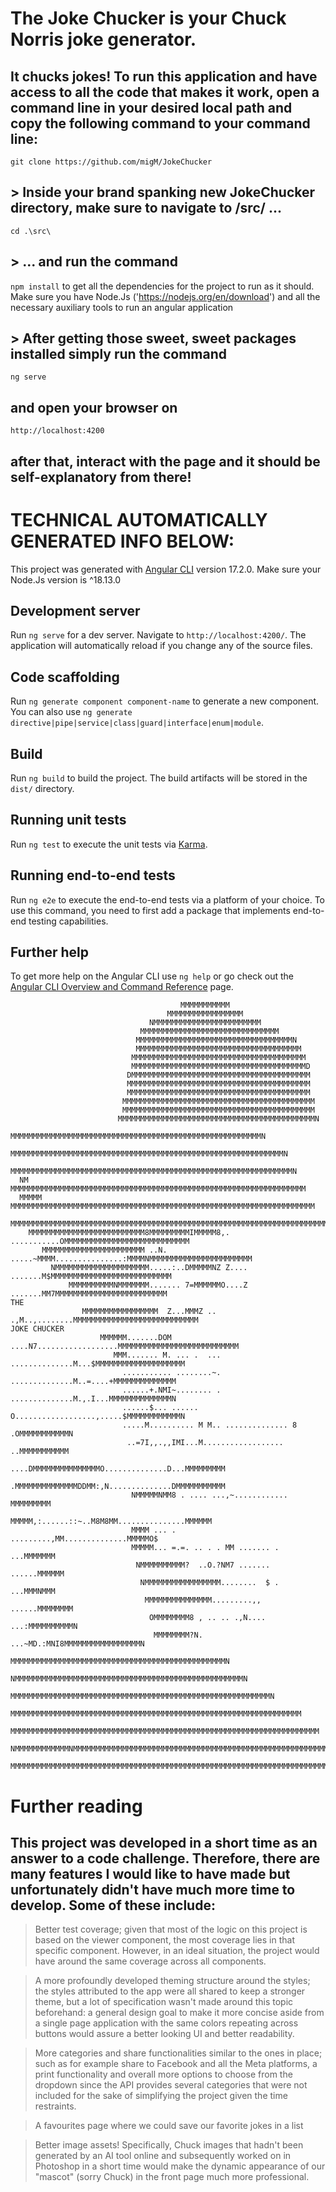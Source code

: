 # The Joke Chucker is your Chuck Norris joke generator. 
## It chucks jokes! To run this application and have access to all the code that makes it work, open a command line in your desired local path and copy the following command to your command line:
 `git clone https://github.com/migM/JokeChucker`

## > Inside your brand spanking new JokeChucker directory, make sure to navigate to /src/ ...
`cd .\src\`

## > ... and run the command 
`npm install` to get all the dependencies for the project to run as it should. Make sure you have Node.Js ('https://nodejs.org/en/download') and all the necessary auxiliary tools to run an angular application 

## > After getting those sweet, sweet packages installed simply run the command 
`ng serve`
## and open your browser on 
`http://localhost:4200`
## after that, interact with the page and it should be self-explanatory from there!



# TECHNICAL AUTOMATICALLY GENERATED INFO BELOW:

This project was generated with [Angular CLI](https://github.com/angular/angular-cli) version 17.2.0. Make sure your Node.Js version is ^18.13.0 

## Development server

Run `ng serve` for a dev server. Navigate to `http://localhost:4200/`. The application will automatically reload if you change any of the source files.

## Code scaffolding

Run `ng generate component component-name` to generate a new component. You can also use `ng generate directive|pipe|service|class|guard|interface|enum|module`.

## Build

Run `ng build` to build the project. The build artifacts will be stored in the `dist/` directory.

## Running unit tests

Run `ng test` to execute the unit tests via [Karma](https://karma-runner.github.io).

## Running end-to-end tests

Run `ng e2e` to execute the end-to-end tests via a platform of your choice. To use this command, you need to first add a package that implements end-to-end testing capabilities.

## Further help

To get more help on the Angular CLI use `ng help` or go check out the [Angular CLI Overview and Command Reference](https://angular.io/cli) page.


                                          MMMMMMMMMMM
                                       MMMMMMMMMMMMMMMMM
                                   NMMMMMMMMMMMMMMMMMMMMMMMM
                                 MMMMMMMMMMMMMMMMMMMMMMMMMMMMMMM
                                MMMMMMMMMMMMMMMMMMMMMMMMMMMMMMMMMMMN
                                MMMMMMMMMMMMMMMMMMMMMMMMMMMMMMMMMMMMM
                               MMMMMMMMMMMMMMMMMMMMMMMMMMMMMMMMMMMMMMM
                               MMMMMMMMMMMMMMMMMMMMMMMMMMMMMMMMMMMMMMMD
                              DMMMMMMMMMMMMMMMMMMMMMMMMMMMMMMMMMMMMMMMM
                              MMMMMMMMMMMMMMMMMMMMMMMMMMMMMMMMMMMMMMMMM
                              MMMMMMMMMMMMMMMMMMMMMMMMMMMMMMMMMMMMMMMMM
                             MMMMMMMMMMMMMMMMMMMMMMMMMMMMMMMMMMMMMMMMMMM
                             MMMMMMMMMMMMMMMMMMMMMMMMMMMMMMMMMMMMMMMMMMM
                            MMMMMMMMMMMMMMMMMMMMMMMMMMMMMMMMMMMMMMMMMMMMN
                            MMMMMMMMMMMMMMMMMMMMMMMMMMMMMMMMMMMMMMMMMMMMMMMMMMMMMMMMN
                           MMMMMMMMMMMMMMMMMMMMMMMMMMMMMMMMMMMMMMMMMMMMMMMMMMMMMMMMMMMMMN
                           MMMMMMMMMMMMMMMMMMMMMMMMMMMMMMMMMMMMMMMMMMMMMMMMMMMMMMMMMMMMMMMN
      NM                  MMMMMMMMMMMMMMMMMMMMMMMMMMMMMMMMMMMMMMMMMMMMMMMMMMMMMMMMMMMMMMMMMM
      MMMMM              MMMMMMMMMMMMMMMMMMMMMMMMMMMMMMMMMMMMMMMMMMMMMMMMMMMMMMMMMMMMMMMMMMMM
       MMMMMMMMMMMMMMMMMMMMMMMMMMMMMMMMMMMMMMMMMMMMMMMMMMMMMMMMMMMMMMMMMMMMMMMMMMMMMMMMMMMMMMM
        MMMMMMMMMMMMMMMMMMMMMMMMMM8MMMMMMMMMIMMMMM8,. ...........OMMMMMMMMMMMMMMMMMMMMMMMMMMMM
           MMMMMMMMMMMMMMMMMMMMMMM ..N. .....~MMMM...............:MMMMNMMMMMMMMMMMMMMMMMMMMMMM
             NMMMMMMMMMMMMMMMMMMMMM.....:..DMMMMMNZ Z.... .......M$MMMMMMMMMMMMMMMMMMMMMMMMMMM
                 MMMMMMMMMMNMMMMMMM....... 7=MMMMMMO....Z .......MM7MMMMMMMMMMMMMMMMMMMMMMMMM                                   THE
                    MMMMMMMMMMMMMMMMM  Z...MMMZ .. .,M..,........MMMMMMMMMMMMMMMMMMMMMMMMMMMM                               JOKE CHUCKER
                        MMMMMM.......DOM ....N7..................MMMMMMMMMMMMMMMMMMMMMMMMMMM
                           MMM....... M. ... .  ... ..............M...$MMMMMMMMMMMMMMMMMMMM
                             ........... ........~. ..............M..=....+MMMMMMMMMMMMMM
                             ......+.NMI~........ . ..............M.,.I...MMMMMMMMMMMMMMN
                             ......$... ...... O..................,.....$MMMMMMMMMMMMN
                             .....M.......... M M.. .............. 8  .OMMMMMMMMMMMN
                              ..=7I,,.,,IMI...M.................. ..MMMMMMMMMMM
                              ....DMMMMMMMMMMMMMMMO..............D...MMMMMMMMM
                               .MMMMMMMMMMMMMMDDMM:,N..............DMMMMMMMMMMM
                               NMMMMMNMM8 . .... ...,~............  MMMMMMMMM
                               MMMMM,:......::~..M8M8MM...............MMMMMM
                               MMMM ... . .........,MM..............MMMMMO$
                               MMMMM... =.=. .. . . MM ....... . ...MMMMMMM
                                NMMMMMMMMMM?  ..O.?NM7 ....... ......MMMMMM
                                 NMMMMMMMMMMMMMMMMM........  $ . ...MMMNMMM
                                  MMMMMMMMMMMMMMM.........,, ......MMMMMMMM
                                   OMMMMMMMM8 , .. .. .,N.... ...:MMMMMMMMMMN
                                    MMMMMMMM?N. ...~MD.:MNI8MMMMMMMMMMMMMMMMMN
                               MMMMMMMMMMMMMMMMMMMMMMMMMMMMMMMMMMMMMMMMMMMMMMMMN
                            NMMMMMMMMMMMMMMMMMMMMMMMMMMMMMMMMMMMMMMMMMMMMMMMMMMMN
                           MMMMMMMMMMMMMMMMMMMMMMMMMMMMMMMMMMMMMMMMMMMMMMMMMMMMMMMMMMN
                        MMMMMMMMMMMMMMMMMMMMMMMMMMMMMMMMMMMMMMMMMMMMMMMMMMMMMMMMMMMMMMMMM
                     MMMMMMMMMMMMMMMMMMMMMMMMMMMMMMMMMMMMMMMMMMMMMMMMMMMMMMMMMMMMMMMMMMMMM
                    NMMMMMMMMMMMMNMMMMMMMMMMMMMMMMMMMMMMMMMMMMMMMMMMMMMMMMMMMMMMMMMMMMMMMMMM
                   MMMMMMMMMMMMMMMMMMMMMMMMMMMMMMMMMMMMMMMMMMMMMMMMMMMMMMMMMMMMMMMMMMMMMMMMMM

# Further reading

## This project was developed in a short time as an answer to a code challenge. Therefore, there are many features I would like to have made but unfortunately didn't have much more time to develop. Some of these include:

 > Better test coverage; given that most of the logic on this project is based on the viewer component, the most coverage lies in that specific component. However, in an ideal situation, the project would have around the same coverage across all components.

 > A more profoundly developed theming structure around the styles; the styles attributed to the app were all shared to keep a stronger theme, but a lot of specification wasn't made around this topic beforehand: a general design goal to make it more concise aside from a single page application with the same colors repeating across buttons would assure a better looking UI and better readability.

 > More categories and share functionalities similar to the ones in place; such as for example share to Facebook and all the Meta platforms, a print functionality and overall more options to choose from the dropdown since the API provides several categories that were not included for the sake of simplifying the project given the time restraints.
 
> A favourites page where we could save our favorite jokes in a list 

 > Better image assets! Specifically, Chuck images that hadn't been generated by an AI tool online and subsequently worked on in Photoshop in a short time would make the dynamic appearance of our "mascot" (sorry Chuck) in the front page much more professional.


